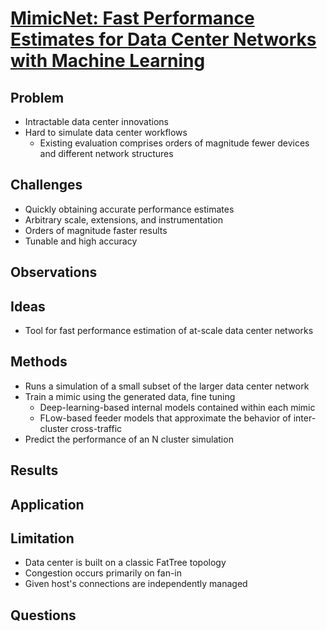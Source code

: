 # [MimicNet: Fast Performance Estimates for Data Center Networks with Machine Learning](https://dl.acm.org/doi/pdf/10.1145/3452296.3472926)
## Problem
- Intractable data center innovations
- Hard to simulate data center workflows
    - Existing evaluation comprises orders of magnitude fewer devices and different network structures
## Challenges
- Quickly obtaining accurate performance estimates
- Arbitrary scale, extensions, and instrumentation
- Orders of magnitude faster results
- Tunable and high accuracy
## Observations

## Ideas
- Tool for fast performance estimation of at-scale data center networks
## Methods
- Runs a simulation of a small subset of the larger data center network
- Train a mimic using the generated data, fine tuning
    - Deep-learning-based internal models contained within each mimic
    - FLow-based feeder models that approximate the behavior of inter-cluster cross-traffic
- Predict the performance of an N cluster simulation
## Results

## Application

## Limitation
- Data center is built on a classic FatTree topology
- Congestion occurs primarily on fan-in
- Given host's connections are independently managed
## Questions